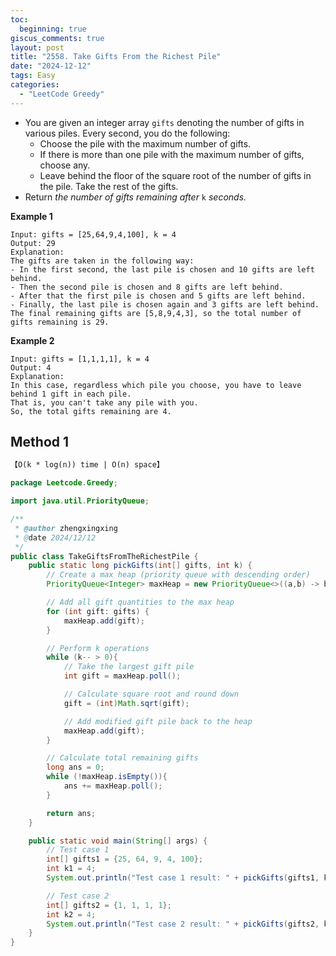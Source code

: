```yaml
---
toc:
  beginning: true
giscus_comments: true
layout: post
title: "2558. Take Gifts From the Richest Pile"
date: "2024-12-12"
tags: Easy
categories:
  - "LeetCode Greedy"
---
```


- You are given an integer array `gifts` denoting the number of gifts in various piles. Every second, you do the following:
  - Choose the pile with the maximum number of gifts.
  - If there is more than one pile with the maximum number of gifts, choose any.
  - Leave behind the floor of the square root of the number of gifts in the pile. Take the rest of the gifts.
- Return *the number of gifts remaining after* `k` *seconds.*

**Example 1**

```
Input: gifts = [25,64,9,4,100], k = 4
Output: 29
Explanation: 
The gifts are taken in the following way:
- In the first second, the last pile is chosen and 10 gifts are left behind.
- Then the second pile is chosen and 8 gifts are left behind.
- After that the first pile is chosen and 5 gifts are left behind.
- Finally, the last pile is chosen again and 3 gifts are left behind.
The final remaining gifts are [5,8,9,4,3], so the total number of gifts remaining is 29.
```

**Example 2**

```
Input: gifts = [1,1,1,1], k = 4
Output: 4
Explanation: 
In this case, regardless which pile you choose, you have to leave behind 1 gift in each pile. 
That is, you can't take any pile with you. 
So, the total gifts remaining are 4.
```

## Method 1

```tex
【O(k * log(n)) time | O(n) space】
```

```java
package Leetcode.Greedy;

import java.util.PriorityQueue;

/**
 * @author zhengxingxing
 * @date 2024/12/12
 */
public class TakeGiftsFromTheRichestPile {
    public static long pickGifts(int[] gifts, int k) {
        // Create a max heap (priority queue with descending order)
        PriorityQueue<Integer> maxHeap = new PriorityQueue<>((a,b) -> b - a);

        // Add all gift quantities to the max heap
        for (int gift: gifts) {
            maxHeap.add(gift);
        }

        // Perform k operations
        while (k-- > 0){
            // Take the largest gift pile
            int gift = maxHeap.poll();

            // Calculate square root and round down
            gift = (int)Math.sqrt(gift);

            // Add modified gift pile back to the heap
            maxHeap.add(gift);
        }

        // Calculate total remaining gifts
        long ans = 0;
        while (!maxHeap.isEmpty()){
            ans += maxHeap.poll();
        }

        return ans;
    }

    public static void main(String[] args) {
        // Test case 1
        int[] gifts1 = {25, 64, 9, 4, 100};
        int k1 = 4;
        System.out.println("Test case 1 result: " + pickGifts(gifts1, k1)); // Expected output: 29

        // Test case 2
        int[] gifts2 = {1, 1, 1, 1};
        int k2 = 4;
        System.out.println("Test case 2 result: " + pickGifts(gifts2, k2)); // Expected output: 4
    }
}

```





